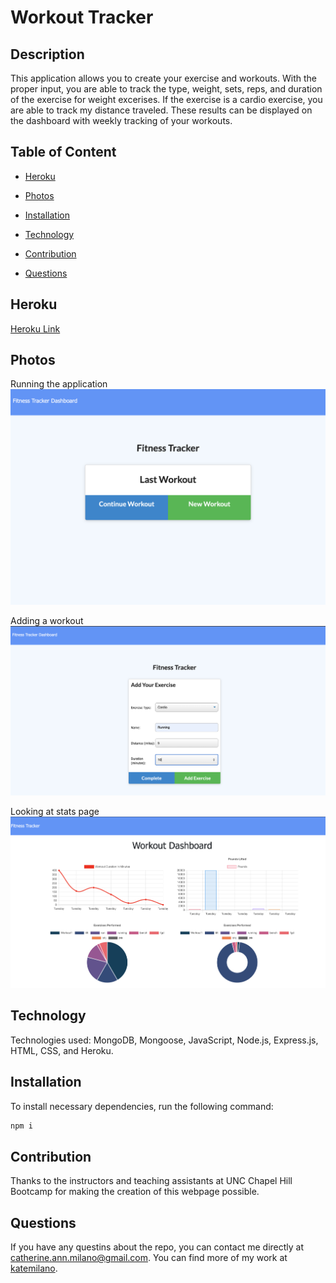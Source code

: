 # Workout Tracker

## Description
This application allows you to create your exercise and workouts.  With the proper input, you are able to track the type, weight, sets, reps, and duration of the exercise for weight excerises. If the exercise is a cardio exercise, you are able to track my distance traveled.  These results can be displayed on the dashboard with weekly tracking of your workouts.

## Table of Content

* [Heroku](#Heroku)

* [Photos](#photos)

* [Installation](#installation)

* [Technology](#Technology)

* [Contribution](#contribution)

* [Questions](#questions)

## Heroku

<a href="https://workouttracker-kate.herokuapp.com/">Heroku Link</a>

## Photos
Running the application
<img src="images/dashboard.png">

Adding a workout
<img src="images/add.png">

Looking at stats page
<img src="images/stats.png">

## Technology

Technologies used: MongoDB, Mongoose, JavaScript, Node.js, Express.js, HTML, CSS, and Heroku.

## Installation
To install necessary dependencies, run the following command:

```bash
npm i
```

## Contribution

Thanks to the instructors and teaching assistants at UNC Chapel Hill Bootcamp for making the creation of this webpage possible.

## Questions

If you have any questins about the repo, you can contact me directly at catherine.ann.milano@gmail.com. You can find more of my work at [katemilano](http://github.com/katemilano/).
    

